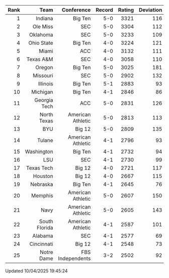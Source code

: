 | Rank  | Team                 | Conference           | Record   | Rating | Deviation |
| ---:  | ---:                 | ---:                 | ---:     | ---:   | ---:      |
| 1     | Indiana              | Big Ten              | 5-0      | 3321   | 116       |
| 2     | Ole Miss             | SEC                  | 5-0      | 3304   | 112       |
| 3     | Oklahoma             | SEC                  | 5-0      | 3233   | 109       |
| 4     | Ohio State           | Big Ten              | 4-0      | 3224   | 121       |
| 5     | Miami                | ACC                  | 4-0      | 3132   | 111       |
| 6     | Texas A&M            | SEC                  | 4-0      | 3058   | 110       |
| 7     | Oregon               | Big Ten              | 5-0      | 3025   | 181       |
| 8     | Missouri             | SEC                  | 5-0      | 2902   | 132       |
| 9     | Illinois             | Big Ten              | 5-1      | 2883   | 93        |
| 10    | Michigan             | Big Ten              | 4-1      | 2846   | 86        |
| 11    | Georgia Tech         | ACC                  | 5-0      | 2831   | 126       |
| 12    | North Texas          | American Athletic    | 5-0      | 2813   | 113       |
| 13    | BYU                  | Big 12               | 5-0      | 2809   | 135       |
| 14    | Tulane               | American Athletic    | 4-1      | 2796   | 93        |
| 15    | Washington           | Big Ten              | 4-1      | 2732   | 94        |
| 16    | LSU                  | SEC                  | 4-1      | 2730   | 99        |
| 17    | Texas Tech           | Big 12               | 4-0      | 2721   | 117       |
| 18    | Houston              | Big 12               | 4-0      | 2667   | 115       |
| 19    | Nebraska             | Big Ten              | 4-1      | 2645   | 76        |
| 20    | Memphis              | American Athletic    | 5-0      | 2607   | 150       |
| 21    | Navy                 | American Athletic    | 5-0      | 2605   | 143       |
| 22    | South Florida        | American Athletic    | 4-1      | 2587   | 101       |
| 23    | Alabama              | SEC                  | 4-1      | 2577   | 69        |
| 24    | Cincinnati           | Big 12               | 4-1      | 2548   | 73        |
| 25    | Notre Dame           | FBS Independents     | 3-2      | 2502   | 92        |

Updated 10/04/2025 19:45:24
